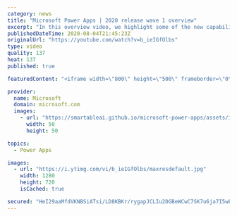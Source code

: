 ```yaml
---
category: news
title: "Microsoft Power Apps | 2020 release wave 1 overview"
excerpt: "In this overview video, we highlight some of the new capabilities included in the latest update to Microsoft Power Apps.      Here are the capabilities covered:     UI enhancements       • Save is always visible       • Chart formatting  Grid user experience enhancements       • Conditional search  "
publishedDateTime: 2020-08-04T21:45:23Z
originalUrl: "https://youtube.com/watch?v=b_ieIGfOlbs"
type: video
quality: 137
heat: 137
published: true

featuredContent: "<iframe width=\"800\" height=\"500\" frameborder=\"0\" src=\"https://www.youtube.com/embed/b_ieIGfOlbs\" allow=\"accelerometer; autoplay; encrypted-media; gyroscope; picture-in-picture\" allowfullscreen></iframe>"

provider:
  name: Microsoft
  domain: microsoft.com
  images:
    - url: "https://smartableai.github.io/microsoft-power-apps/assets/images/organizations/microsoft.com-50x50.jpg"
      width: 50
      height: 50

topics:
  - Power Apps

images:
  - url: "https://i.ytimg.com/vi/b_ieIGfOlbs/maxresdefault.jpg"
    width: 1280
    height: 720
    isCached: true

secured: "HeI29aaMfdVKNBSiATsi/LD8KBKr/rygapJCLIu2DGBeWCwC7SK7u6ja7I5wBJftdqMr2RTsc4sRKvePYs9dpiVBaI0oAg/QfYF5Bl8webSVIT4QEoLEulYPfHB8LIShJ73mKN2Lixoz5bTxwOhiOX53fhlfXelG9K4wGBsmvWgMtmeFMJGFRwVd1kRphyTwkHOO5RbeAimzZ0PtNY7NLtouxpMWJiDCDcanFm8bQBT0PlaMjgU8EtDNZldTl690bCA4pH+zS6qfRTketQ4GYZe9fdatUxBR/+fHJ17SKp3mqM1ijHp16UqoKlYTrwGvMtBeszAh9UGHfk+VuqAbGj6Tyg1TNEdiupVCFdK++yVsu2lXwbvdUNBfqJKnaTUj1RhNDiZM1fc3BvxI8yKIe3RKcvrWQ8vaEkWwVRWMCkXc2KFLJE/ya43OE0l9Y1Je;L7CziEYIjcNJRCHSWuoloQ=="
---
```


